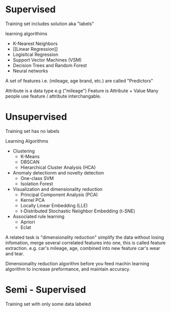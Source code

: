 # Supervised 
Training set includes solution aka "labels"

learning algorithims 
- K-Nearest Neighbors
- [[Linear Regression]] 
- Logisitcal Regression
- Support Vector Machines (VSM)
- Decision Trees and Random Forest
- Neural networks

A set of features i.e. (mileage, age brand, etc.) are called "Predictors"

Attribute is a data type e.g ("mileage")
Feature is Attribute + Value 
Many people use feature / attribute interchangable. 


# Unsupervised

Training set has no labels

Learning Algorithms
- Clustering
	- K-Means
	- DBSCAN
	- Hierarchical Cluster Analysis (HCA)
- Anomaly detectionm and novelty detection
	- One-class SVM
	- Isolation Forest
- Visualization and dimensionality reduction
	- Principal Component Analysis (PCA)
	- Kernel PCA
	- Locally Linear Embedding (LLE)
	- t-Distributed Stochastic Neiighbor Embedding (t-SNE)
- Associated rule learning
	- Apriori
	- Eclat

A related task is "dimensionality reduction" simplify the data without losing infomation, merge several correlated features into one, this is called feature extraction. e.g. car's mileage, age, combined into new feature car's wear and tear. 

Dimensionality reduction algorithm before you feed machin learning algorithm to increase preformance, and maintain accuracy. 


# Semi - Supervised 
Training set with only some data labeled 